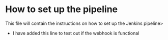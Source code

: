 # How to set up the pipeline

This file will contain the instructions on how to set up the Jenkins pipeline>

- I have added this line to test out if the webhook is functional